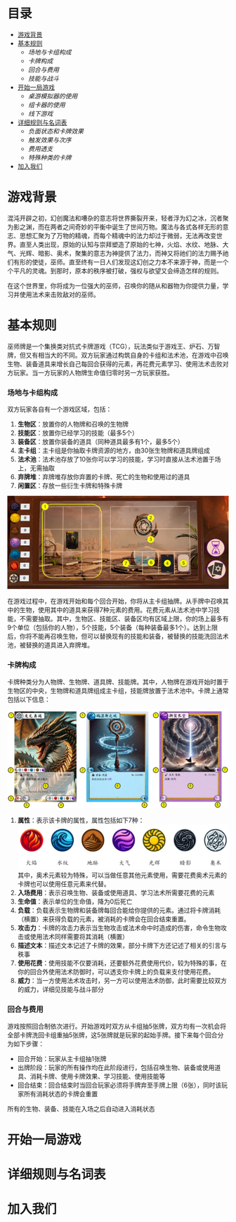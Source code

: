 # 目录

* [游戏背景](#游戏背景)
* [基本规则](#基本规则)
  * _场地与卡组构成_
  * _卡牌构成_
  * _回合与费用_
  * _技能与战斗_
* [开始一局游戏](#开始一局游戏)
  * _桌游模拟器的使用_
  * _组卡器的使用_
  * _线下游戏_
* [详细规则与名词表](#详细规则与名词表)
  * _负面状态和卡牌效果_
  * _触发效果与次序_
  * _费用透支_
  * _特殊种类的卡牌_
* [加入我们](#加入我们)


# 游戏背景

混沌开辟之初，幻创魔法和嘈杂的意志将世界撕裂开来，轻者浮为幻之冰，沉者聚为影之渊，而在两者之间奇妙的平衡中诞生了世间万物。魔法与各式各样无形的意志、思想汇聚为了万物的精魂，而每个精魂中的法力却过于微弱，无法再改变世界。直至人类出现，原始的认知与崇拜塑造了原始的七神，火焰、水纹、地脉、大气、光辉、暗影、奥术，聚集的意志为神提供了法力，而神又将祂们的法力赐予祂们有形的使徒，巫师。直至终有一日人们发现这幻创之力本不来源于神，而是一个个平凡的灵魂。到那时，原本的秩序被打破，强权与欲望又会缔造怎样的规则。

在这个世界里，你将成为一位强大的巫师，召唤你的随从和器物为你提供力量，学习并使用法术来击败敌对的巫师。

# 基本规则

巫师牌是一个集换类对抗式卡牌游戏（TCG），玩法类似于游戏王、炉石、万智牌，但又有相当大的不同。双方玩家通过构筑自身的卡组和法术池，在游戏中召唤生物、装备道具来增长自己每回合获得的元素，再花费元素学习、使用法术击败对方玩家。当一方玩家的人物牌生命值归零时另一方玩家获胜。

### 场地与卡组构成
双方玩家各自有一个游戏区域，包括：
1. **生物区**：放置你的人物牌和召唤的生物牌
2. **技能区**：放置你已经学习的技能（最多5个）
3. **装备区**：放置你装备的道具（同种道具最多有1个，最多5个）
4. **主卡组**：主卡组是你抽取卡牌资源的地方，由30张生物牌和道具牌组成
5. **法术池**：法术池存放了10张你可以学习的技能，学习时直接从法术池置于场上，无需抽取
6. **弃牌堆**：弃牌堆存放你弃置的卡牌、死亡的生物和使用过的道具
7. **闲置区**：存放一些衍生卡牌和特殊卡牌

![场地图片](https://github.com/zheng-qiu-moss/test_website/raw/main/image/image_1.png)

在游戏过程中，在游戏开始和每个回合开始，你将从主卡组抽牌。从手牌中召唤其中的生物，使用其中的道具来获得7种元素的费用。花费元素从法术池中学习技能，不需要抽取。其中，生物区、技能区、装备区均有区域上限，你的场上最多有9个单位（包括你的人物），5个技能，5个装备（每种装备最多1个）。达到上限后，你将不能再召唤生物，但可以替换现有的技能和装备，被替换的技能洗回法术池，被替换的道具进入弃牌堆。

### 卡牌构成
卡牌种类分为人物牌、生物牌、道具牌、技能牌。其中，人物牌在游戏开始时置于生物区的中央，生物牌和道具牌组成主卡组，技能牌放置于法术池中。卡牌上通常包括以下信息：

![卡牌图片](https://github.com/zheng-qiu-moss/test_website/raw/main/image/image_2.jpg)

1. **属性**：表示该卡牌的属性，属性包括如下7种：
![卡牌图片](https://github.com/zheng-qiu-moss/test_website/raw/main/image/image_3.jpg)
其中，奥术元素较为特殊，可以当做任意其他元素使用，需要花费奥术元素的卡牌也可以使用任意元素来代替。
2. **入场费用**：表示召唤生物、装备或使用道具、学习法术所需要花费的元素
3. **生命值**：表示单位的生命值，降为0后死亡
4. **负载**：负载表示生物牌和装备牌每回合能给你提供的元素。通过将卡牌消耗（横置）来获得负载的元素，被消耗的卡牌会在回合结束重置。
5. **攻击力**：卡牌的攻击力表示当生物攻击或法术命中时造成的伤害，命令生物攻击或使用法术同样需要将其消耗（横置）
6. **描述文本**：描述文本记述了卡牌的效果，部分卡牌下方还记述了相关的引言与秩事
7. **使用花费**：使用技能不仅要消耗，还要额外花费使用代价，较为特殊的事，在你的回合外使用法术防御时，可以透支你卡牌上的负载来支付使用花费。
8. **威力**：当一方使用法术攻击时，另一方可以使用法术防御，此时需要比较双方的威力，详细见技能与战斗部分

### 回合与费用
游戏按照回合制依次进行。开始游戏时双方从卡组抽5张牌，双方均有一次机会将全部卡牌洗回卡组重抽5张牌，这5张牌就是玩家的起始手牌。接下来每个回合分为如下步骤：
* 回合开始：玩家从主卡组抽1张牌
* 出牌阶段：玩家的所有操作均在此阶段进行，包括召唤生物、装备或使用道具、消耗卡牌、使用卡牌效果、学习技能、使用技能等
* 回合结束：回合结束时当回合玩家必须将手牌弃至手牌上限（6张），同时该玩家所有消耗状态的卡牌会重置

所有的生物、装备、技能在入场之后自动进入消耗状态


# 开始一局游戏


# 详细规则与名词表


# 加入我们